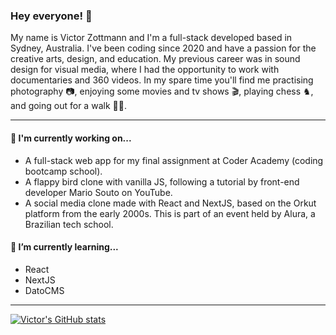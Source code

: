 ### Hey everyone! 👋

My name is Victor Zottmann and I'm a full-stack developed based in Sydney, Australia. I've been coding since 2020 and have a passion for the creative arts, design, and education. My previous career was in sound design for visual media, where I had the opportunity to work with documentaries and 360 videos. In my spare time you'll find me practising photography 📷, enjoying some movies and tv shows 🎬, playing chess ♞, and going out for a walk 🚶‍♂️.

---

#### 🔭 I'm currently working on...

- A full-stack web app for my final assignment at Coder Academy (coding bootcamp school).
- A flappy bird clone with vanilla JS, following a tutorial by front-end developer Mario Souto on YouTube.
- A social media clone made with React and NextJS, based on the Orkut platform from the early 2000s. This is part of an event held by Alura, a Brazilian tech school.


#### 🌱 I’m currently learning...

- React
- NextJS
- DatoCMS

---

<!--
**victorzottmann/victorzottmann** is a ✨ _special_ ✨ repository because its `README.md` (this file) appears on your GitHub profile.

Here are some ideas to get you started:

- 🔭 I’m currently working on ...
- 🌱 I’m currently learning ...
- 👯 I’m looking to collaborate on ...
- 🤔 I’m looking for help with ...
- 💬 Ask me about ...
- 📫 How to reach me: ...
- 😄 Pronouns: ...
- ⚡ Fun fact: ...
-->
[![Victor's GitHub stats](https://github-readme-stats.vercel.app/api?username=victorzottmann&show_icons=true&theme=dark)](https://github.com/victorzottmann/github-readme-stats)

